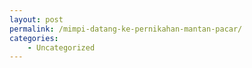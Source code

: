 ```yaml
---
layout: post
permalink: /mimpi-datang-ke-pernikahan-mantan-pacar/
categories:
    - Uncategorized
---
```


